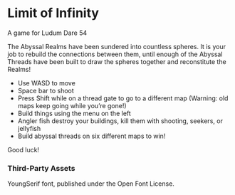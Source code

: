 # Limit of Infinity
A game for Ludum Dare 54

The Abyssal Realms have been sundered into countless spheres. It is your job to rebuild the connections between them, until enough of the Abyssal Threads have been built to draw the spheres together and reconstitute the Realms!

* Use WASD to move
* Space bar to shoot
* Press Shift while on a thread gate to go to a different map (Warning: old maps keep going while you’re gone!)
* Build things using the menu on the left
* Angler fish destroy your buildings, kill them with shooting, seekers, or jellyfish
* Build abyssal threads on six different maps to win!

Good luck!

### Third-Party Assets

YoungSerif font, published under the Open Font License.
